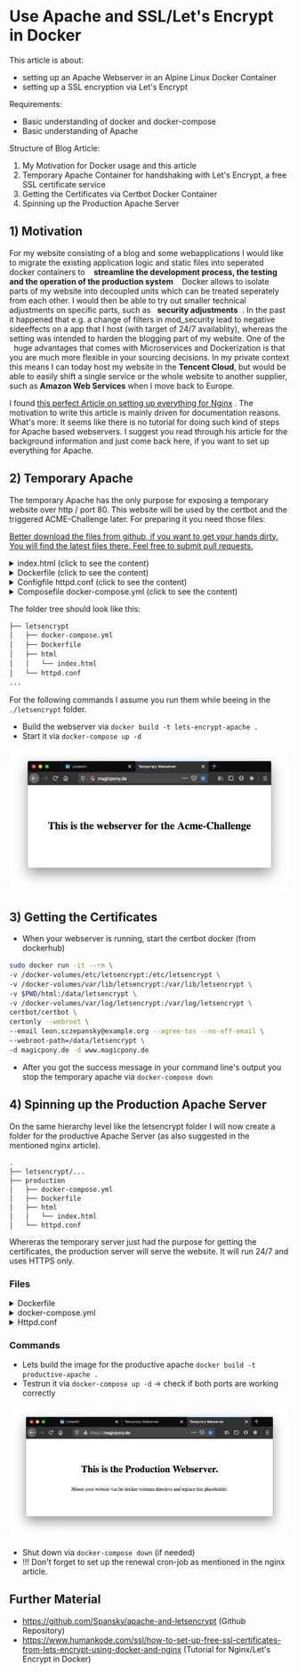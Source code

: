 # Use Apache and SSL/Let's Encrypt in Docker

This article is about:
* setting up an Apache Webserver in an Alpine Linux Docker Container
* setting up a SSL encryption via Let's Encrypt

Requirements:
* Basic understanding of docker and docker-compose
* Basic understanding of Apache

Structure of Blog Article:
1) My Motivation for Docker usage and this article
2) Temporary Apache Container for handshaking with Let's Encrypt, a free SSL certificate service
3) Getting the Certificates via Certbot Docker Container
4) Spinning up the Production Apache Server 

## 1) Motivation
For my website consisting of a blog and some webapplications I would like to migrate the existing application logic and static files into seperated docker containers to &nbsp;&nbsp; **streamline the development process, the testing and the operation of the production system**  &nbsp;&nbsp; Docker allows to isolate parts of my website into decoupled units which can be treated seperately from each other. I would then be able to try out smaller technical adjustments on specific parts, such as &nbsp;&nbsp;**security adjustments**&nbsp; . In the past it happened that e.g. a change of filters in mod_security lead to negative sideeffects on a app that I host (with target of 24/7 availablity), whereas the setting was intended to harden the blogging part of my website. One of the &nbsp;&nbsp;huge advantages that comes with Microservices and Dockerization is that you are much more flexible in your sourcing decisions. In my private context this means I can today host my website in the **Tencent Cloud**, but would be able to easily shift a single service or the whole website to another supplier, such as **Amazon Web Services** when I move back to Europe. 

I found [this perfect Article on setting up everything for Nginx](https://www.humankode.com/ssl/how-to-set-up-free-ssl-certificates-from-lets-encrypt-using-docker-and-nginx) . The motivation to write this article is mainly driven for documentation reasons. What's more: It seems like there is no tutorial for doing such kind of steps for Apache based webservers. I suggest you read through his article for the background information and just come back here, if you want to set up everything for Apache. 

## 2) Temporary Apache

The temporary Apache has the only purpose for exposing a temporary website over http / port 80. This website will be used by the certbot and the triggered ACME-Challenge later. For preparing it you need those files:


[Better download the files from github, if you want to get your hands dirty. You will find the latest files there. Feel free to submit pull requests.](https://github.com/Spansky/apache-and-letsencrypt )

<details><summary>index.html (click to see the content)</summary>

```html
<!DOCTYPE html>
<html lang="en">
<head>
    <meta charset="UTF-8">
    <meta name="viewport" content="width=device-width, initial-scale=1.0">
    <title>Temporary Webserver</title>
    <style>
        body {
            margin: 0;
            width: 100%;
            display: flex;
            flex-direction: column;
            justify-content: center;
            align-content: center;
            height: 100vh;
            align-items: center;
        }
    </style>
</head>
<body>
    <h1>This is the webserver for the Acme-Challenge</h1>
</body>
</html>
```
</details>

<details><summary>Dockerfile (click to see the content)</summary>

```Dockerfile
FROM alpine:latest
LABEL author="Leon Sczepansky"
ENV server_name=localhost
RUN apk add --no-cache apache2
RUN rm -rf /var/www/localhost/cgi-bin/
CMD exec /usr/sbin/httpd -D FOREGROUND -f /etc/apache2/httpd.conf
```
</details>

<details><summary>Configfile httpd.conf (click to see the content)</summary>

```plaintext
ServerRoot /var/www

LoadModule mpm_prefork_module modules/mod_mpm_prefork.so
LoadModule authn_file_module modules/mod_authn_file.so
LoadModule authn_core_module modules/mod_authn_core.so
LoadModule authz_host_module modules/mod_authz_host.so
LoadModule authz_groupfile_module modules/mod_authz_groupfile.so
LoadModule authz_user_module modules/mod_authz_user.so
LoadModule authz_core_module modules/mod_authz_core.so
LoadModule access_compat_module modules/mod_access_compat.so
LoadModule auth_basic_module modules/mod_auth_basic.so
LoadModule reqtimeout_module modules/mod_reqtimeout.so
LoadModule filter_module modules/mod_filter.so
LoadModule mime_module modules/mod_mime.so
LoadModule log_config_module modules/mod_log_config.so
LoadModule env_module modules/mod_env.so
LoadModule headers_module modules/mod_headers.so
LoadModule setenvif_module modules/mod_setenvif.so
LoadModule version_module modules/mod_version.so
LoadModule unixd_module modules/mod_unixd.so
LoadModule status_module modules/mod_status.so
LoadModule autoindex_module modules/mod_autoindex.so
LoadModule dir_module modules/mod_dir.so
LoadModule alias_module modules/mod_alias.so
LoadModule negotiation_module modules/mod_negotiation.so
LoadModule rewrite_module modules/mod_rewrite.so

Listen 80

<IfModule unixd_module>
    User apache
    Group apache
</IfModule>

ServerName ${server_name}
ServerAdmin leon.sczepansky@example.org
ServerTokens Prod
ServerSignature Off

DocumentRoot  "/var/www/localhost/htdocs"

<Directory /.well-known/acme-challenge>
        Allow from all
</Directory>

<Directory "/var/www/localhost/htdocs">
    Options Indexes FollowSymLinks
    AllowOverride None
    Require all granted
</Directory>

ErrorLog                                logs/error.log
LogLevel info
```
</details>

<details><summary>Composefile docker-compose.yml (click to see the content)</summary>

```plaintext
version: '3.7'
services:
  le-apache:
    container_name: 'le-apache'
    image: lets-encrypt-apache:latest
    ports:
      - "80:80"
    volumes:
      - ./httpd.conf:/etc/apache2/httpd.conf
      - ./html:/var/www/localhost/htdocs/
    networks:
      - docker-network
networks:
  docker-network:
    driver: bridge
```
</details>

The folder tree should look like this:
```bash
├── letsencrypt
│   ├── docker-compose.yml
│   ├── Dockerfile
│   ├── html
│   │   └── index.html
│   └── httpd.conf
...
```

For the following commands I assume you run them while beeing in the `./letsencrypt` folder. 

* Build the webserver via `docker build -t lets-encrypt-apache .`
* Start it via `docker-compose up -d` 

![](./pictures/testserver-apache-port-80acme-challenge.png)

## 3) Getting the Certificates

* When your webserver is running, start the certbot docker (from dockerhub)

```bash
sudo docker run -it --rm \
-v /docker-volumes/etc/letsencrypt:/etc/letsencrypt \
-v /docker-volumes/var/lib/letsencrypt:/var/lib/letsencrypt \
-v $PWD/html:/data/letsencrypt \
-v /docker-volumes/var/log/letsencrypt:/var/log/letsencrypt \
certbot/certbot \
certonly --webroot \
--email leon.sczepansky@example.org --agree-tos --no-eff-email \
--webroot-path=/data/letsencrypt \
-d magicpony.de -d www.magicpony.de
```

* After you got the success message in your command line's output you stop the temporary apache via `docker-compose down`

## 4) Spinning up the Production Apache Server

On the same hierarchy level like the letsencrypt folder I will now create a folder for the productive Apache Server (as also suggested in the mentioned nginx article). 

```
.
├── letsencrypt/...
├── production
│   ├── docker-compose.yml
│   ├── Dockerfile
│   ├── html
│   │   └── index.html
│   └── httpd.conf
```

Whereras the temporary server just had the purpose for getting the certificates, the production server will serve the website. It will run 24/7 and uses HTTPS only. 

### Files
<details><summary>Dockerfile</summary>

```
FROM alpine:latest
LABEL author="Leon Sczepansky"
ENV server_name=localhost
RUN apk add --no-cache apache2-ssl
RUN rm -rf /var/www/localhost/cgi-bin/
CMD exec /usr/sbin/httpd -D FOREGROUND -f /etc/apache2/httpd.conf
```
</details>
<details><summary>docker-compose.yml</summary>

```
version: '3.7'
services:
  productive-apache:
    container_name: 'productive-apache'
    image: productive-apache:latest
    ports:
      - "80:80"
      - "443:443"
    volumes:
      - ./httpd.conf:/etc/apache2/httpd.conf
      - ./html:/var/www/localhost/htdocs/
      - /docker-volumes/etc/letsencrypt/live/magicpony.de/cert.pem:/etc/letsencrypt/live/magicpony.de/cert.pem
      - /docker-volumes/etc/letsencrypt/live/magicpony.de/fullchain.pem:/etc/letsencrypt/live/magicpony.de/fullchain.pem
      - /docker-volumes/etc/letsencrypt/live/magicpony.de/privkey.pem:/etc/letsencrypt/live/magicpony.de/privkey.pem
    networks:
      - docker-network
    environment: 
      - server_name=magicpony.de
networks:
  docker-network:
    driver: bridge
```

</details>

<details><summary>Httpd.conf</summary>

```
ServerRoot /var/www

LoadModule mpm_prefork_module modules/mod_mpm_prefork.so
LoadModule authn_file_module modules/mod_authn_file.so
LoadModule authn_core_module modules/mod_authn_core.so
LoadModule authz_host_module modules/mod_authz_host.so
LoadModule authz_groupfile_module modules/mod_authz_groupfile.so
LoadModule authz_user_module modules/mod_authz_user.so
LoadModule authz_core_module modules/mod_authz_core.so
LoadModule access_compat_module modules/mod_access_compat.so
LoadModule auth_basic_module modules/mod_auth_basic.so
LoadModule reqtimeout_module modules/mod_reqtimeout.so
LoadModule filter_module modules/mod_filter.so
LoadModule mime_module modules/mod_mime.so
LoadModule log_config_module modules/mod_log_config.so
LoadModule env_module modules/mod_env.so
LoadModule headers_module modules/mod_headers.so
LoadModule setenvif_module modules/mod_setenvif.so
LoadModule version_module modules/mod_version.so
LoadModule unixd_module modules/mod_unixd.so
LoadModule status_module modules/mod_status.so
LoadModule autoindex_module modules/mod_autoindex.so
LoadModule dir_module modules/mod_dir.so
LoadModule alias_module modules/mod_alias.so
LoadModule negotiation_module modules/mod_negotiation.so
LoadModule rewrite_module modules/mod_rewrite.so
LoadModule logio_module modules/mod_logio.so

Listen 80

<IfModule unixd_module>
    User apache
    Group apache
</IfModule>

ServerName ${server_name}
ServerAdmin leon.sczepansky@example.org
ServerTokens Prod
ServerSignature Off

DocumentRoot  "/var/www/localhost/htdocs"

IncludeOptional                         /etc/apache2/conf.d/*.conf

AddDefaultCharset UTF-8
EnableSendfile on

FileETag None
TraceEnable off
Header edit Set-Cookie ^(.*)$ $1;HttpOnly;Secure
Header always append X-Frame-Options SAMEORIGIN
Header set X-XSS-Protection "1; mode=block"
RewriteEngine On
RewriteCond %{THE_REQUEST} !HTTP/1.1$
RewriteRule .* - [F]
Timeout 60

<IfModule dir_module>
    DirectoryIndex index.html
</IfModule>
<Files ".ht*">
    Require all denied
</Files>

<IfModule log_config_module>
    LogFormat "%h %l %u %t \"%r\" %>s %b \"%{Referer}i\" \"%{User-Agent}i\"" combined
    LogFormat "%h %l %u %t \"%r\" %>s %b" common

    <IfModule logio_module>
      LogFormat "%h %l %u %t \"%r\" %>s %b \"%{Referer}i\" \"%{User-Agent}i\" %I %O" combinedio
    </IfModule>
    CustomLog "logs/access_log" combined
</IfModule>

ErrorLog                                logs/error.log
LogLevel info

<VirtualHost *:80>
    DocumentRoot                        "/var/www/localhost/htdocs"
    ServerName                          ${server_name}
    ServerAlias                         www.${server_name}

    Alias "/.well-known/acme-challenge" "/data/letsencrypt"

    <Directory "/data/letsencrypt">
        Options Indexes FollowSymLinks MultiViews
        Require all granted
    </Directory>

    <Directory />
        AllowOverride none
        Options -Indexes -Includes
        Require all granted
        <LimitExcept GET POST HEAD>
            deny from all
        </LimitExcept>
    </Directory>

    <Directory "/var/www/localhost/htdocs">
        AllowOverride None
        Options -Indexes -Includes
        Require all granted
    </Directory>

    <Location /status >
        SetHandler server-status
    </Location>

    <Location / >
        Redirect / https://${server_name}/
    </Location>
</VirtualHost>

<IfModule mod_ssl.c>
    <VirtualHost *:443>
        DocumentRoot                        "/var/www/localhost/htdocs"
        ServerName                          ${server_name}
        ServerAlias                         www.${server_name}

        <Directory />
            AllowOverride none
            Options -Indexes -Includes
            Require all granted
            <LimitExcept GET POST HEAD>
                deny from all
            </LimitExcept>
        </Directory>

        <Directory "/var/www/localhost/htdocs">
            AllowOverride None
            Options -Indexes -Includes
            Require all granted
        </Directory>

        <Location /status >
            SetHandler server-status
        </Location>
    
        ErrorLog                                logs/error.log
        LogLevel info
        CustomLog "logs/access_log" combined

        SSLEngine On
        SSLProtocol                         all -SSLv2 -SSLv3
        SSLCipherSuite                      ECDHE-ECDSA-CHACHA20-POLY1305:ECDHE-RSA-CHACHA20-POLY1305:ECDHE-ECDSA-AES128-GCM-SHA256:ECDHE-RSA-AES128-GCM-SHA256:ECDHE-ECDSA-AES256-GCM-SHA384:ECDHE-RSA-AES256-GCM-SHA384:DHE-RSA-AES128-GCM-SHA256:DHE-RSA-AES256-GCM-SHA384:ECDHE-ECDSA-AES128-SHA256:ECDHE-RSA-AES128-SHA256:ECDHE-ECDSA-AES128-SHA:ECDHE-RSA-AES256-SHA384:ECDHE-RSA-AES128-SHA:ECDHE-ECDSA-AES256-SHA384:ECDHE-ECDSA-AES256-SHA:ECDHE-RSA-AES256-SHA:DHE-RSA-AES128-SHA256:DHE-RSA-AES128-SHA:DHE-RSA-AES256-SHA256:DHE-RSA-AES256-SHA:ECDHE-ECDSA-DES-CBC3-SHA:ECDHE-RSA-DES-CBC3-SHA:EDH-RSA-DES-CBC3-SHA:AES128-GCM-SHA256:AES256-GCM-SHA384:AES128-SHA256:AES256-SHA256:AES128-SHA:AES256-SHA:DES-CBC3-SHA:!DSS
        SSLHonorCipherOrder                 on
        SSLOptions                          +StrictRequire
        SSLCertificateFile                  /etc/letsencrypt/live/${server_name}/cert.pem
        SSLCertificateKeyFile               /etc/letsencrypt/live/${server_name}/privkey.pem
        SSLCertificateChainFile             /etc/letsencrypt/live/${server_name}/fullchain.pem
    </VirtualHost>
</IfModule>
```

</details>

### Commands

* Lets build the image for the productive apache `docker build -t productive-apache .`
* Testrun it via `docker-compose up -d` -> check if both ports are working correctly

![](./pictures/production-server-port-80-443-https.png)

* Shut down via `docker-compose down` (if needed)
* !!! Don't forget to set up the renewal cron-job as mentioned in the nginx article. 

## Further Material
* https://github.com/Spansky/apache-and-letsencrypt (Github Repository)
* https://www.humankode.com/ssl/how-to-set-up-free-ssl-certificates-from-lets-encrypt-using-docker-and-nginx (Tutorial for Nginx/Let's Encrypt in Docker)